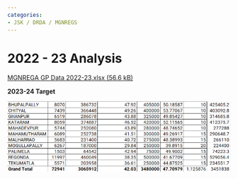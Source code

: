 ```yaml
---
categories:
- JSK / DRDA / MGNREGS
---
```

# 2022 - 23 Analysis

[MGNREGA GP Data 2022-23.xlsx (56.6 kB)](../files/5f028497-cdc1-4b62-8a09-7170dca30d13.xlsx)   

  

**2023-24 Target**

![](../files/278550e9-6454-44f4-9e0c-9aaddd559207.png)